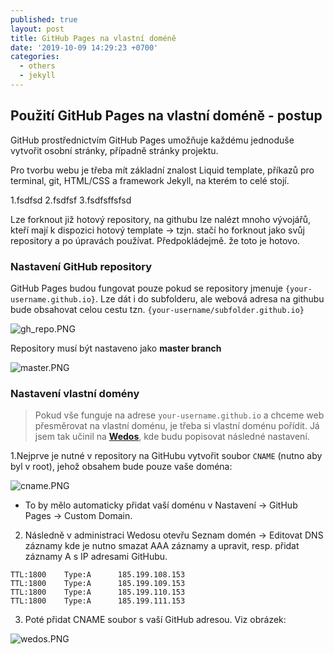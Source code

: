 ```yaml
---
published: true
layout: post
title: GitHub Pages na vlastní doméně
date: '2019-10-09 14:29:23 +0700'
categories:
  - others
  - jekyll
---
```

## Použití GitHub Pages na vlastní doméně - postup
			
GitHub prostřednictvím GitHub Pages umožňuje každému jednoduše vytvořit osobní stránky, případně stránky projektu. 

Pro tvorbu webu je třeba mít základní znalost Liquid template, příkazů pro terminal, git, HTML/CSS a framework Jekyll, na kterém to celé stojí.

1.fsdfsd
2.fsdfsf
3.fsdfsffsfsd

Lze forknout již hotový repository, na githubu lze nalézt mnoho vývojářů, kteří mají k dispozici hotový template -> tzjn. stačí ho forknout jako svůj repository a po úpravách používat. Předpokládejmě. že toto je hotovo.

### Nastavení GitHub repository
			
GitHub Pages budou fungovat pouze pokud se repository jmenuje  `{your-username.github.io}`. Lze dát i do subfolderu, ale webová adresa na githubu bude obsahovat celou cestu tzn. `{your-username/subfolder.github.io}`



![gh_repo.PNG](https://raw.githubusercontent.com/zdenolab/zdenolab.github.io/master/static/img/_posts/gh_repo.PNG "repository")

Repository musí být nastaveno jako **master branch**


![master.PNG](https://raw.githubusercontent.com/zdenolab/zdenolab.github.io/master/static/img/_posts/master.PNG "master_branch")

### Nastavení vlastní domény


> Pokud vše funguje na adrese `your-username.github.io` a chceme web přesměrovat na vlastní doménu, je třeba si vlastní doménu pořídit. Já jsem tak učinil na **[Wedos](https://www.wedos.cz/)**, kde budu popisovat následné nastavení.

1.Nejprve je nutné v repository na GitHubu vytvořit soubor `CNAME` (nutno aby byl v root), jehož obsahem bude pouze vaše doména:

![cname.PNG](https://raw.githubusercontent.com/zdenolab/zdenolab.github.io/master/static/img/_posts/cname.PNG "CNAME")

- To by mělo automaticky přidat vaší doménu v Nastavení -> GitHub Pages -> Custom Domain.


2. Následně v administraci Wedosu otevřu Seznam domén -> Editovat DNS záznamy kde je nutno smazat AAA záznamy a upravit, resp. přidat záznamy A s IP adresami GitHubu.

```
TTL:1800	Type:A		185.199.108.153
TTL:1800	Type:A		185.199.109.153
TTL:1800	Type:A		185.199.110.153
TTL:1800	Type:A		185.199.111.153
```

3. Poté přidat CNAME soubor s vaší GitHub adresou. Viz obrázek:

![wedos.PNG](https://raw.githubusercontent.com/zdenolab/zdenolab.github.io/master/static/img/_posts/wedos.PNG "WEDOS")
